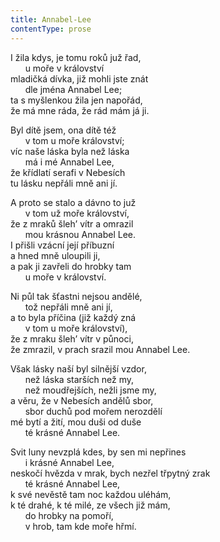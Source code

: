 ```yaml
---
title: Annabel-Lee
contentType: prose
---
```


  

I žila kdys, je tomu roků juž řad,  
      u moře v království  
mladičká dívka, již mohli jste znát  
      dle jména Annabel Lee;  
ta s myšlenkou žila jen napořád,  
že má mne ráda, že rád mám já ji.

  

Byl dítě jsem, ona dítě též  
      v tom u moře království;  
víc naše láska byla než láska  
      má i mé Annabel Lee,  
že křídlatí serafi v Nebesích  
tu lásku nepřáli mně ani jí.

  

A proto se stalo a dávno to juž  
      v tom už moře království,  
že z mraků šleh’ vítr a omrazil  
      mou krásnou Annabel Lee.  
I přišli vzácní její příbuzní  
a hned mně uloupili ji,  
a pak ji zavřeli do hrobky tam  
      u moře v království.

  

Ni půl tak šťastni nejsou andělé,  
      tož nepřáli mně ani jí,  
a to byla příčina (již každý zná  
      v tom u moře království),  
že z mraku šleh’ vítr v půnoci,  
že zmrazil, v prach srazil mou Annabel Lee.

  

Však lásky naší byl silnější vzdor,  
      než láska starších než my,  
      než moudřejších, nežli jsme my,  
a věru, že v Nebesích andělů sbor,  
      sbor duchů pod mořem nerozdělí  
mé bytí a žití, mou duši od duše  
      té krásné Annabel Lee.

  

Svit luny nevzplá kdes, by sen mi nepřines  
      i krásné Annabel Lee,  
neskočí hvězda v mrak, bych nezřel třpytný zrak  
      té krásné Annabel Lee,  
k své nevěstě tam noc každou uléhám,  
k té drahé, k té milé, ze všech již mám,  
      do hrobky na pomoří,  
      v hrob, tam kde moře hřmí.
